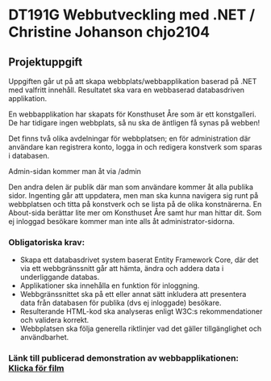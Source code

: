 # DT191G Webbutveckling med .NET / Christine Johanson chjo2104
## Projektuppgift
Uppgiften går ut på att skapa webbplats/webbapplikation baserad på .NET med valfritt innehåll. Resultatet ska vara en webbaserad databasdriven applikation.

En webbapplikation har skapats för Konsthuset Åre som är ett konstgalleri. De har tidigare ingen webbplats, så nu ska de äntligen få synas på webben! 

Det finns två olika avdelningar för webbplatsen; en för administration där användare kan registrera konto, logga in och redigera konstverk som sparas i databasen. 

Admin-sidan kommer man åt via /admin

Den andra delen är publik där man som användare kommer åt alla publika sidor. Ingenting går att uppdatera, men man ska kunna navigera sig runt på webbplatsen och titta på konstverk och se lista på de olika konstnärerna. En About-sida berättar lite mer om Konsthuset Åre samt hur man hittar dit. Som ej inloggad besökare kommer man inte alls åt administrator-sidorna.  

### Obligatoriska krav:
- Skapa ett databasdrivet system baserat Entity Framework Core, där det via ett webbgränssnitt går att hämta, ändra och addera data i underliggande databas. 
- Applikationer ska innehålla en funktion för inloggning.
- Webbgränssnittet ska på ett eller annat sätt inkludera att presentera data från databasen för publika (dvs ej inloggade) besökare.
- Resulterande HTML-kod ska analyseras enligt W3C:s rekommendationer och validera korrekt.
- Webbplatsen ska följa generella riktlinjer vad det gäller tillgänglighet och användbarhet.

### Länk till publicerad demonstration av webbapplikationen: [Klicka för film](https://youtu.be/VLh9pPpuLEA)
